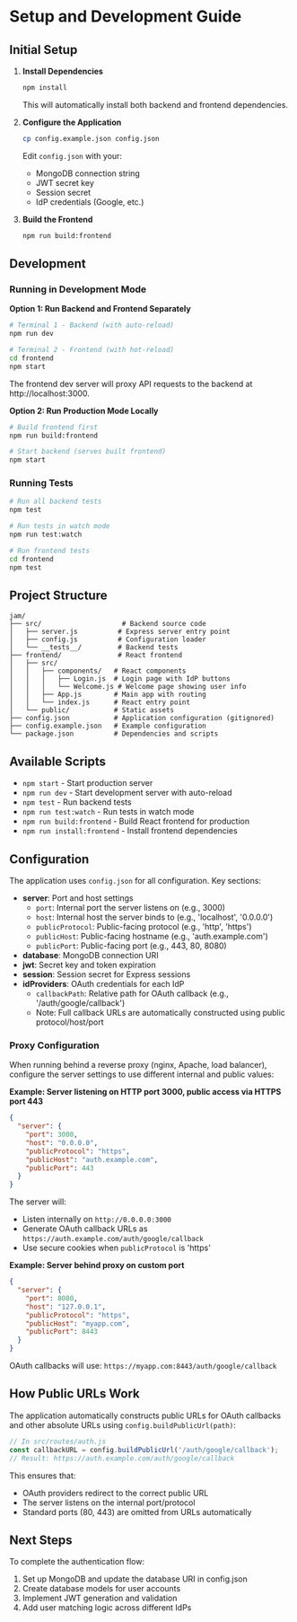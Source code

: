 # Setup and Development Guide

## Initial Setup

1. **Install Dependencies**
   ```bash
   npm install
   ```
   This will automatically install both backend and frontend dependencies.

2. **Configure the Application**
   ```bash
   cp config.example.json config.json
   ```
   Edit `config.json` with your:
   - MongoDB connection string
   - JWT secret key
   - Session secret
   - IdP credentials (Google, etc.)

3. **Build the Frontend**
   ```bash
   npm run build:frontend
   ```

## Development

### Running in Development Mode

**Option 1: Run Backend and Frontend Separately**
```bash
# Terminal 1 - Backend (with auto-reload)
npm run dev

# Terminal 2 - Frontend (with hot-reload)
cd frontend
npm start
```
The frontend dev server will proxy API requests to the backend at http://localhost:3000.

**Option 2: Run Production Mode Locally**
```bash
# Build frontend first
npm run build:frontend

# Start backend (serves built frontend)
npm start
```

### Running Tests

```bash
# Run all backend tests
npm test

# Run tests in watch mode
npm run test:watch

# Run frontend tests
cd frontend
npm test
```

## Project Structure

```
jam/
├── src/                    # Backend source code
│   ├── server.js          # Express server entry point
│   ├── config.js          # Configuration loader
│   └── __tests__/         # Backend tests
├── frontend/              # React frontend
│   ├── src/
│   │   ├── components/   # React components
│   │   │   ├── Login.js  # Login page with IdP buttons
│   │   │   └── Welcome.js # Welcome page showing user info
│   │   ├── App.js        # Main app with routing
│   │   └── index.js      # React entry point
│   └── public/           # Static assets
├── config.json           # Application configuration (gitignored)
├── config.example.json   # Example configuration
└── package.json          # Dependencies and scripts
```

## Available Scripts

- `npm start` - Start production server
- `npm run dev` - Start development server with auto-reload
- `npm test` - Run backend tests
- `npm run test:watch` - Run tests in watch mode
- `npm run build:frontend` - Build React frontend for production
- `npm run install:frontend` - Install frontend dependencies

## Configuration

The application uses `config.json` for all configuration. Key sections:

- **server**: Port and host settings
  - `port`: Internal port the server listens on (e.g., 3000)
  - `host`: Internal host the server binds to (e.g., 'localhost', '0.0.0.0')
  - `publicProtocol`: Public-facing protocol (e.g., 'http', 'https')
  - `publicHost`: Public-facing hostname (e.g., 'auth.example.com')
  - `publicPort`: Public-facing port (e.g., 443, 80, 8080)
- **database**: MongoDB connection URI
- **jwt**: Secret key and token expiration
- **session**: Session secret for Express sessions
- **idProviders**: OAuth credentials for each IdP
  - `callbackPath`: Relative path for OAuth callback (e.g., '/auth/google/callback')
  - Note: Full callback URLs are automatically constructed using public protocol/host/port

### Proxy Configuration

When running behind a reverse proxy (nginx, Apache, load balancer), configure the server settings to use different internal and public values:

**Example: Server listening on HTTP port 3000, public access via HTTPS port 443**
```json
{
  "server": {
    "port": 3000,
    "host": "0.0.0.0",
    "publicProtocol": "https",
    "publicHost": "auth.example.com",
    "publicPort": 443
  }
}
```

The server will:
- Listen internally on `http://0.0.0.0:3000`
- Generate OAuth callback URLs as `https://auth.example.com/auth/google/callback`
- Use secure cookies when `publicProtocol` is 'https'

**Example: Server behind proxy on custom port**
```json
{
  "server": {
    "port": 8080,
    "host": "127.0.0.1",
    "publicProtocol": "https",
    "publicHost": "myapp.com",
    "publicPort": 8443
  }
}
```

OAuth callbacks will use: `https://myapp.com:8443/auth/google/callback`

## How Public URLs Work

The application automatically constructs public URLs for OAuth callbacks and other absolute URLs using `config.buildPublicUrl(path)`:

```javascript
// In src/routes/auth.js
const callbackURL = config.buildPublicUrl('/auth/google/callback');
// Result: https://auth.example.com/auth/google/callback
```

This ensures that:
- OAuth providers redirect to the correct public URL
- The server listens on the internal port/protocol
- Standard ports (80, 443) are omitted from URLs automatically

## Next Steps

To complete the authentication flow:
1. Set up MongoDB and update the database URI in config.json
2. Create database models for user accounts
3. Implement JWT generation and validation
4. Add user matching logic across different IdPs
